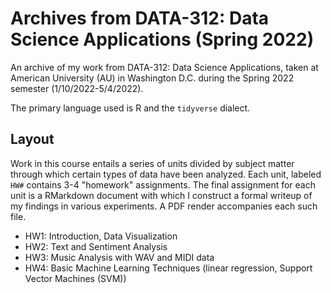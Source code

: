 # Archives from DATA-312: Data Science Applications (Spring 2022)
An archive of my work from DATA-312: Data Science Applications, taken at American University (AU) in Washington D.C. during the Spring 2022 semester (1/10/2022-5/4/2022).

The primary language used is R and the `tidyverse` dialect.

## Layout
Work in this course entails a series of units divided by subject matter through which certain types of data have been analyzed. Each unit, labeled `HW#` contains 3-4 "homework" assignments. The final assignment for each unit is a RMarkdown document with which I construct a formal writeup of my findings in various experiments. A PDF render accompanies each such file.

- HW1: Introduction, Data Visualization
- HW2: Text and Sentiment Analysis
- HW3: Music Analysis with WAV and MIDI data
- HW4: Basic Machine Learning Techniques (linear regression, Support Vector Machines (SVM))
